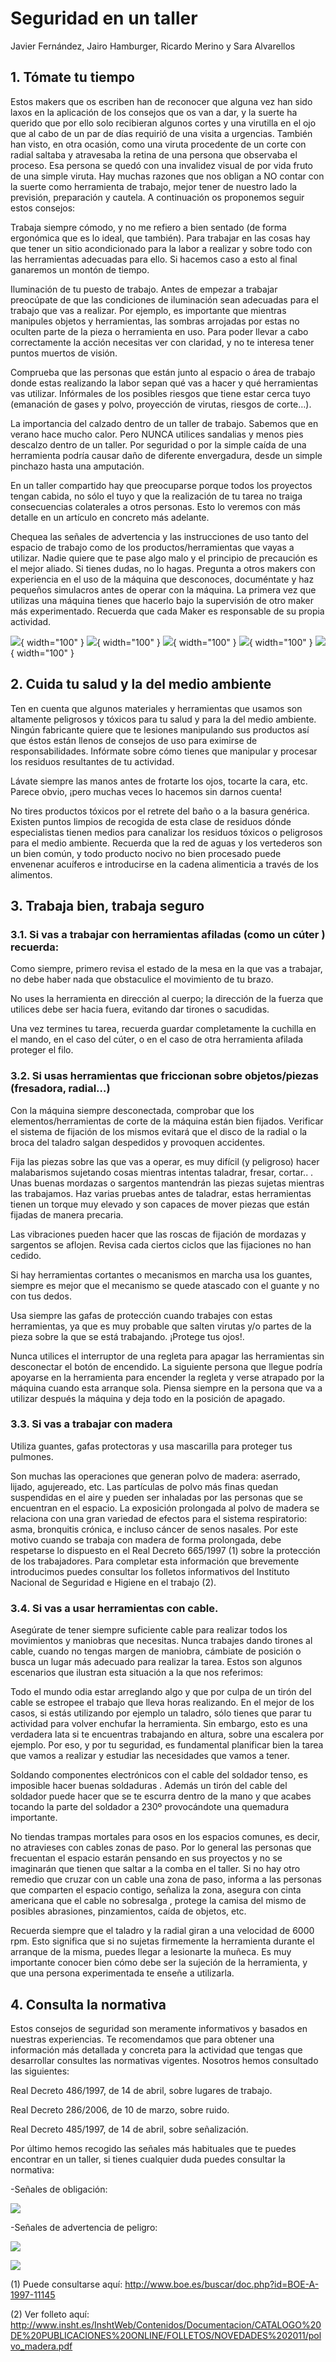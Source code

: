 # Seguridad en un taller
Javier Fernández, Jairo Hamburger, Ricardo Merino y Sara Alvarellos


## 1. Tómate tu tiempo

Estos makers que os escriben han de reconocer que alguna vez han sido laxos en la aplicación de los consejos que os van a dar, y la suerte ha querido que por ello solo recibieran algunos cortes y una virutilla en el ojo que al cabo de un par de días requirió de una visita a urgencias. También han visto, en otra ocasión, como una viruta procedente de un corte con radial saltaba y atravesaba la retina de una persona que observaba el proceso. Esa persona se quedó con una invalidez visual de por vida fruto de una simple viruta. Hay muchas razones que nos obligan a NO contar con la suerte como herramienta de trabajo, mejor tener de nuestro lado la previsión, preparación y cautela. A continuación os proponemos seguir estos consejos:

Trabaja siempre cómodo, y no me refiero a bien sentado (de forma ergonómica que es lo ideal, que también). Para trabajar en las cosas hay que tener un sitio acondicionado para la labor a realizar y sobre todo con las herramientas adecuadas para ello. Si hacemos caso a esto al final ganaremos un montón de tiempo.

Iluminación de tu puesto de trabajo. Antes de empezar a trabajar preocúpate de que las condiciones de iluminación sean adecuadas para el trabajo que vas a realizar. Por ejemplo, es importante que mientras manipules objetos y herramientas, las sombras arrojadas por estas no oculten parte de la pieza o herramienta en uso. Para poder llevar a cabo correctamente la acción necesitas ver con claridad, y no te interesa tener puntos muertos de visión.

Comprueba que las personas que están junto al espacio o área de trabajo donde estas realizando la labor sepan qué vas a hacer y qué herramientas vas utilizar. Infórmales de los posibles riesgos que tiene estar cerca tuyo (emanación de gases y polvo, proyección de virutas, riesgos de corte…).

La importancia del calzado dentro de un taller de trabajo. Sabemos que en verano hace mucho calor. Pero NUNCA utilices sandalias y menos pies descalzo dentro de un taller. Por seguridad o por la simple caída de una herramienta podría causar daño de diferente envergadura, desde un simple pinchazo hasta una amputación.

En un taller compartido hay que preocuparse porque todos los proyectos tengan cabida, no sólo el tuyo y que la realización de tu tarea no traiga consecuencias colaterales a otros personas. Esto lo veremos con más detalle en un artículo en concreto más adelante.

Chequea las señales de advertencia y las instrucciones de uso tanto del espacio de trabajo como de los productos/herramientas que vayas a utilizar. Nadie quiere que te pase algo malo y el principio de precaución es el mejor aliado. Si tienes dudas, no lo hagas. Pregunta a otros makers con experiencia en el uso de la máquina que desconoces, documéntate y haz pequeños simulacros antes de operar con la máquina. La primera vez que utilizas una máquina tienes que hacerlo bajo la supervisión de otro maker más experimentado. Recuerda que cada Maker es responsable de su propia actividad.

![](assets/MSM11_1.png){ width="100" }
![](assets/MSM11_2.png){ width="100" }
![](assets/MSM11_3.png){ width="100" }
![](assets/MSM11_4.png){ width="100" }
![](assets/MSM11_5.png){ width="100" }


## 2. Cuida tu salud y la del medio ambiente

Ten en cuenta que algunos materiales y herramientas que usamos son altamente peligrosos y tóxicos para tu salud y para la del medio ambiente. Ningún fabricante quiere que te lesiones manipulando sus productos así que éstos están llenos de consejos de uso para eximirse de responsabilidades. Infórmate sobre cómo tienes que manipular y procesar los residuos resultantes de tu actividad.

Lávate siempre las manos antes de frotarte los ojos, tocarte la cara, etc. Parece obvio, ¡pero muchas veces lo hacemos sin darnos cuenta!

No tires productos tóxicos por el retrete del baño o a la basura genérica. Existen puntos limpios de recogida de esta clase de residuos dónde especialistas tienen medios para canalizar los residuos tóxicos o peligrosos para el medio ambiente. Recuerda que la red de aguas y los vertederos son un bien común, y todo producto nocivo no bien procesado puede envenenar acuíferos e introducirse en la cadena alimenticia a través de los alimentos.

## 3. Trabaja bien, trabaja seguro

### 3.1. Si vas a trabajar con herramientas afiladas (como un cúter ) recuerda:

Como siempre, primero revisa el estado de la mesa en la que vas a trabajar, no debe haber nada que obstaculice el movimiento de tu brazo.

No uses la herramienta en dirección al cuerpo; la dirección de la fuerza que utilices debe ser hacia fuera, evitando dar tirones o sacudidas.

Una vez termines tu tarea, recuerda guardar completamente la cuchilla en el mando, en el caso del cúter, o en el caso de otra herramienta afilada proteger el filo.

### 3.2. Si usas herramientas que friccionan sobre objetos/piezas (fresadora, radial…)

Con la máquina siempre desconectada, comprobar que los elementos/herramientas de corte de la máquina están bien fijados. Verificar el sistema de fijación de los mismos evitará que el disco de la radial o la broca del taladro salgan despedidos y provoquen accidentes.

Fija las piezas sobre las que vas a operar, es muy difícil (y peligroso) hacer malabarismos sujetando cosas mientras intentas taladrar, fresar, cortar.. . Unas buenas mordazas o sargentos mantendrán las piezas sujetas mientras las trabajamos. Haz varias pruebas antes de taladrar, estas herramientas tienen un torque muy elevado y son capaces de mover piezas que están fijadas de manera precaria.

Las vibraciones pueden hacer que las roscas de fijación de mordazas y sargentos se aflojen. Revisa cada ciertos ciclos que las fijaciones no han cedido.

Si hay herramientas cortantes o mecanismos en marcha usa los guantes, siempre es mejor que el mecanismo se quede atascado con el guante y no con tus dedos.

Usa siempre las gafas de protección cuando trabajes con estas herramientas, ya que es muy probable que salten virutas y/o partes de la pieza sobre la que se está trabajando. ¡Protege tus ojos!.

Nunca utilices el interruptor de una regleta para apagar las herramientas sin desconectar el botón de encendido. La siguiente persona que llegue podría apoyarse en la herramienta para encender la regleta y verse atrapado por la máquina cuando esta arranque sola. Piensa siempre en la persona que va a utilizar después la máquina y deja todo en la posición de apagado.

### 3.3. Si vas a trabajar con madera

Utiliza guantes, gafas protectoras y usa mascarilla para proteger tus pulmones.

Son muchas las operaciones que generan polvo de madera: aserrado, lijado, agujereado, etc. Las partículas de polvo más finas quedan suspendidas en el aire y pueden ser inhaladas por las personas que se encuentran en el espacio. La exposición prolongada al polvo de madera se relaciona con una gran variedad de efectos para el sistema respiratorio: asma, bronquitis crónica, e incluso cáncer de senos nasales. Por este motivo cuando se trabaja con madera de forma prolongada, debe respetarse lo dispuesto en el Real Decreto 665/1997 (1) sobre la protección de los trabajadores. Para completar esta información que brevemente introducimos puedes consultar los folletos informativos del Instituto Nacional de Seguridad e Higiene en el trabajo (2).

### 3.4. Si vas a usar herramientas con cable.

Asegúrate de tener siempre suficiente cable para realizar todos los movimientos y maniobras que necesitas. Nunca trabajes dando tirones al cable, cuando no tengas margen de maniobra, cámbiate de posición o busca un lugar más adecuado para realizar la tarea. Estos son algunos escenarios que ilustran esta situación a la que nos referimos:

Todo el mundo odia estar arreglando algo y que por culpa de un tirón del cable se estropee el trabajo que lleva horas realizando. En el mejor de los casos, si estás utilizando por ejemplo un taladro, sólo tienes que parar tu actividad para volver enchufar la herramienta. Sin embargo, esto es una verdadera lata si te encuentras trabajando en altura, sobre una escalera por ejemplo. Por eso, y por tu seguridad, es fundamental planificar bien la tarea que vamos a realizar y estudiar las necesidades que vamos a tener.

Soldando componentes electrónicos con el cable del soldador tenso, es imposible hacer buenas soldaduras . Además un tirón del cable del soldador puede hacer que se te escurra dentro de la mano y que acabes tocando la parte del soldador a 230º provocándote una quemadura importante.

No tiendas trampas mortales para osos en los espacios comunes, es decir, no atravieses con cables zonas de paso. Por lo general las personas que frecuentan el espacio estarán pensando en sus proyectos y no se imaginarán que tienen que saltar a la comba en el taller. Si no hay otro remedio que cruzar con un cable una zona de paso, informa a las personas que comparten el espacio contigo, señaliza la zona, asegura con cinta americana que el cable no sobresalga , protege la camisa del mismo de posibles abrasiones, pinzamientos, caída de objetos, etc.

Recuerda siempre que el taladro y la radial giran a una velocidad de 6000 rpm. Esto significa que si no sujetas firmemente la herramienta durante el arranque de la misma, puedes llegar a lesionarte la muñeca. Es muy importante conocer bien cómo debe ser la sujeción de la herramienta, y que una persona experimentada te enseñe a utilizarla.

## 4. Consulta la normativa

Estos consejos de seguridad son meramente informativos y basados en nuestras experiencias. Te recomendamos que para obtener una información más detallada y concreta para la actividad que tengas que desarrollar consultes las normativas vigentes. Nosotros hemos consultado las siguientes:

Real Decreto 486/1997, de 14 de abril, sobre lugares de trabajo.

Real Decreto 286/2006, de 10 de marzo, sobre ruido.

Real Decreto 485/1997, de 14 de abril, sobre señalización.

Por último hemos recogido las señales más habituales que te puedes encontrar en un taller, si tienes cualquier duda puedes consultar la normativa:

-Señales de obligación:

![](assets/MSM11_6.png)

-Señales de advertencia de peligro:

![](assets/MSM11_7.jpg)

![](assets/MSM11_8.png)



(1) Puede consultarse aquí: http://www.boe.es/buscar/doc.php?id=BOE-A-1997-11145

(2) Ver folleto aquí: http://www.insht.es/InshtWeb/Contenidos/Documentacion/CATALOGO%20DE%20PUBLICACIONES%20ONLINE/FOLLETOS/NOVEDADES%202011/polvo_madera.pdf

